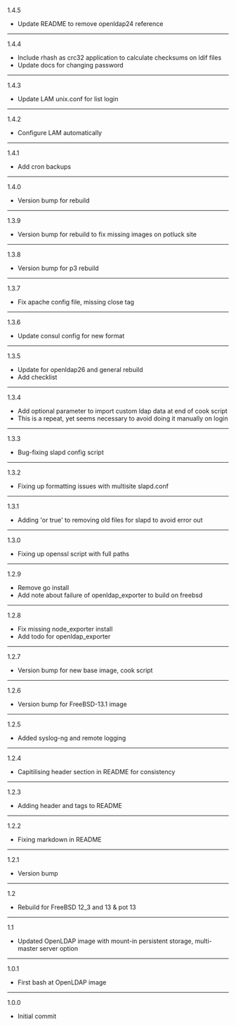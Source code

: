 1.4.5

* Update README to remove openldap24 reference

---

1.4.4

* Include rhash as crc32 application to calculate checksums on ldif files
* Update docs for changing password

---

1.4.3

* Update LAM unix.conf for list login

---

1.4.2

* Configure LAM automatically

---

1.4.1

* Add cron backups

---

1.4.0

* Version bump for rebuild

---

1.3.9

* Version bump for rebuild to fix missing images on potluck site

---

1.3.8

* Version bump for p3 rebuild

---

1.3.7

* Fix apache config file, missing close tag

---

1.3.6

* Update consul config for new format

---

1.3.5

* Update for openldap26 and general rebuild
* Add checklist

---

1.3.4

* Add optional parameter to import custom ldap data at end of cook script
* This is a repeat, yet seems necessary to avoid doing it manually on login

---

1.3.3

* Bug-fixing slapd config script

---

1.3.2

* Fixing up formatting issues with multisite slapd.conf

---

1.3.1

* Adding 'or true' to removing old files for slapd to avoid error out

---

1.3.0

* Fixing up openssl script with full paths

---

1.2.9

* Remove go install
* Add note about failure of openldap_exporter to build on freebsd

---

1.2.8

* Fix missing node_exporter install
* Add todo for openldap_exporter

---

1.2.7

* Version bump for new base image, cook script

---

1.2.6

* Version bump for FreeBSD-13.1 image

---

1.2.5

* Added syslog-ng and remote logging

---

1.2.4

* Capitilising header section in README for consistency

---

1.2.3

* Adding header and tags to README

---

1.2.2

* Fixing markdown in README

---

1.2.1

* Version bump

---

1.2

* Rebuild for FreeBSD 12_3 and 13 & pot 13

---

1.1

* Updated OpenLDAP image with mount-in persistent storage, multi-master server option

---

1.0.1

* First bash at OpenLDAP image

---

1.0.0

* Initial commit
